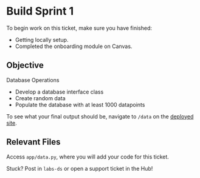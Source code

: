 # Build Sprint 1

To begin work on this ticket, make sure you have finished:
- Getting locally setup.
- Completed the onboarding module on Canvas.

## Objective

Database Operations
- Develop a database interface class
- Create random data
- Populate the database with at least 1000 datapoints

To see what your final output should be, navigate to `/data` on the [deployed site](https://bandersnatch.herokuapp.com/).

## Relevant Files

Access `app/data.py`, where you will add your code for this ticket. 

Stuck? Post in `labs-ds` or open a support ticket in the Hub!

